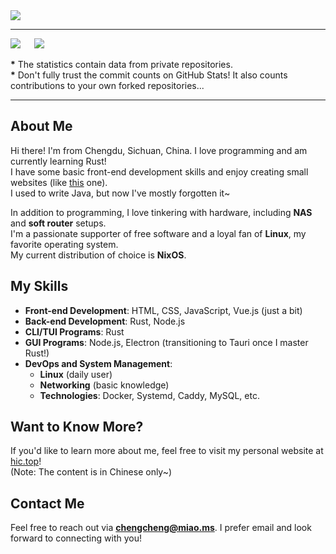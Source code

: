 <img src="https://s2.loli.net/2024/09/27/eyjpVi9ErP6L8ZO.png" />

---

[![](https://github-readme-stats.ccs.cool/api?username=ChengCheng0v0&theme=dracula&show_icons=true)](https://github.com/anuraghazra/github-readme-stats)
&emsp;
[![](https://github-readme-stats.ccs.cool/api/top-langs/?username=ChengCheng0v0&theme=dracula&show_icons=true&layout=compact)](https://github.com/anuraghazra/github-readme-stats)  

**\*** The statistics contain data from private repositories.  
**\*** Don't fully trust the commit counts on GitHub Stats! It also counts contributions to your own forked repositories...

---

## About Me

Hi there! I'm from Chengdu, Sichuan, China. I love programming and am currently learning Rust!  
I have some basic front-end development skills and enjoy creating small websites (like [this](https://hic.top) one).  
I used to write Java, but now I've mostly forgotten it~

In addition to programming, I love tinkering with hardware, including **NAS** and **soft router** setups.  
I'm a passionate supporter of free software and a loyal fan of **Linux**, my favorite operating system.  
My current distribution of choice is **NixOS**.

## My Skills

- **Front-end Development**: HTML, CSS, JavaScript, Vue.js (just a bit)
- **Back-end Development**: Rust, Node.js
- **CLI/TUI Programs**: Rust
- **GUI Programs**: Node.js, Electron (transitioning to Tauri once I master Rust!)
- **DevOps and System Management**:
  - **Linux** (daily user)
  - **Networking** (basic knowledge)
  - **Technologies**: Docker, Systemd, Caddy, MySQL, etc.

## Want to Know More?

If you'd like to learn more about me, feel free to visit my personal website at [hic.top](https://hic.top)!  
(Note: The content is in Chinese only~)

## Contact Me

Feel free to reach out via **<chengcheng@miao.ms>**. I prefer email and look forward to connecting with you!
